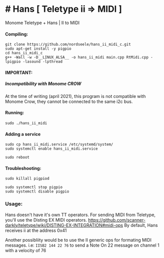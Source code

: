 # # Hans [ Teletype ii => MIDI ] 

Monome Teletype + Hans | II to MIDI

#### Compiling:
    git clone https://github.com/nordseele/hans_ii_midi_c.git
    sudo apt-get install -y pigpio
    cd hans_ii_midi_c
    g++ -Wall -w -D__LINUX_ALSA__ -o hans_ii_midi main.cpp RtMidi.cpp -lpigpio -lasound -lpthread

#### IMPORTANT: 

##### Incompatibility with Monome CROW
At the time of writing (april 2021), this program is not compatible with Monome Crow, they cannot be connected to the same i2c bus.

#### Running:

    sudo ./hans_ii_midi

#### Adding a service

    sudo cp hans_ii_midi.service /etc/systemd/system/
    sudo systemctl enable hans_ii_midi.service
    
    sudo reboot

#### Troubleshooting: 

    sudo killall pigpiod 

    sudo systemctl stop pigpio
    sudo systemctl disable pigpio
    
### Usage:
Hans doesn't have it's own TT operators. For sending MIDI from Teletype, you'll use the Disting EX MIDI operators.
https://github.com/scanner-darkly/teletype/wiki/DISTING-EX-INTEGRATION#midi-ops 
By default, Hans receives ii at the address 0x41 

Another possibliity would be to use the II generic ops for formating MIDI messages.
i.e: `IISB2 144 22 76` to send a Note On 22 message on channel 1 with a velocity of 76

